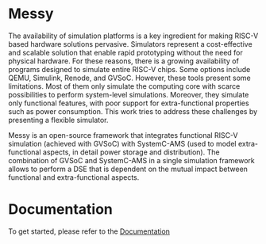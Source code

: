 # Messy

The availability of simulation platforms is a key ingredient for making RISC-V based hardware solutions pervasive. Simulators represent a cost-effective and scalable solution that enable rapid prototyping without the need for physical hardware. For these reasons, there is a growing availability of programs designed to simulate entire RISC-V chips. Some options include QEMU, Simulink, Renode, and GVSoC. However, these tools present some limitations. Most of them only simulate the computing core with scarce possibilities to perform system-level simulations. Moreover, they simulate only functional features, with poor support for extra-functional properties such as power consumption. This work tries to address these challenges by presenting a flexible simulator.

Messy is an open-source framework that integrates functional RISC-V simulation (achieved with GVSoC) with SystemC-AMS (used to model extra-functional aspects, in detail power storage and distribution). The combination of GVSoC and SystemC-AMS in a single simulation framework allows to perform a DSE that is dependent on the mutual impact between functional and extra-functional aspects. 

# Documentation

To get started, please refer to the [Documentation]()